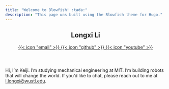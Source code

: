 ```yaml
---
title: "Welcome to Blowfish! :tada:"
description: "This page was built using the Blowfish theme for Hugo."
---
```



<article class=" flex flex-col items-center justify-center text-center">
  <header class="relative px-1 py-1 flex flex-col items-center mb-3">
    <h1 class="text-4xl font-extrabold">
      Longxi Li
    </h1>
    <div class="mt-1 text-2xl">
      <div class="flex flex-wrap text-neutral-400 dark:text-neutral-500">
        <a class="px-1 hover:text-primary-700 dark:hover:text-primary-400" href="mailto:l.longxi@wustl.edu"
           target="_blank"
           aria-label="Email" rel="me noopener noreferrer">
              <span class="inline-block align-text-bottom">
                    {{< icon "email" >}}
              </span>
        </a>
        <a class="px-1 hover:text-primary-700 dark:hover:text-primary-400" href="https://github.com/keiji-imai"
           target="_blank" aria-label="Github" rel="me noopener noreferrer">
          <span class="inline-block align-text-bottom">
            {{< icon "github" >}}
          </span>
        </a>
        <a class="px-1 hover:text-primary-700 dark:hover:text-primary-400"
           href="https://www.youtube.com/channel/UC0vttABoV8W7xOJ7s0tE5qQ" target="_blank" aria-label="Youtube"
           rel="me noopener noreferrer">
          <span class="inline-block align-text-bottom">
            {{< icon "youtube" >}}
          </span>
        </a>
      </div>
    </div>
  </header>
  <section class="prose dark:prose-invert">
    <p>Hi, I’m Keiji. I’m studying mechanical engineering at MIT. I’m building robots that will change the world. If
      you’d like to chat, please reach out to me at <a href="mailto:l.longxi@wustl.edu">l.longxi@wustl.edu</a>.</p>
  </section>
</article>